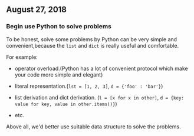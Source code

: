 ## August 27, 2018

### Begin use Python to solve problems

  To be honest, solve some problems by Python can be very simple and convenient,because
the `list` and `dict` is really useful and comfortable.

  For example:

  - operator overload.(Python has a lot of convenient protocol which make your code more simple and elegant)

  - literal representation.(`lst = [1, 2, 3]`, `d = {'foo' : 'bar'}`)
  
  - list derivation and dict derivation. (`l = [x for x in other]`, `d = {key: value for key, value in other.items()}`)
  
  - etc.
  
  Above all, we'd better use suitable data structure to solve the problems.

